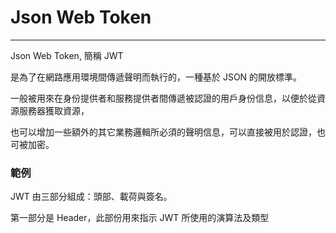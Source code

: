 # Json Web Token

---

Json Web Token, 簡稱 JWT

是為了在網路應用環境間傳遞聲明而執行的，一種基於 JSON 的開放標準。

一般被用來在身份提供者和服務提供者間傳遞被認證的用戶身份信息，以便於從資源服務器獲取資源，

也可以增加一些額外的其它業務邏輯所必須的聲明信息，可以直接被用於認證，也可被加密。

### 範例

JWT 由三部分組成：頭部、載荷與簽名。

第一部分是 Header，此部份用來指示 JWT 所使用的演算法及類型



